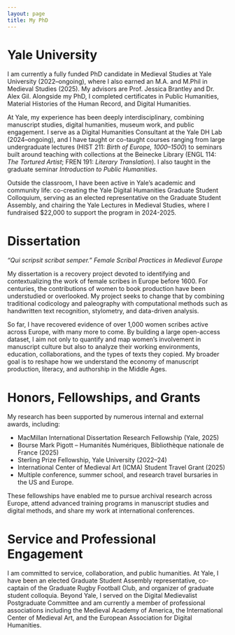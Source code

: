 ```yaml
---
layout: page
title: My PhD
---
```


# Yale University
I am currently a fully funded PhD candidate in Medieval Studies at Yale University (2022–ongoing), where I also earned an M.A. and M.Phil in Medieval Studies (2025). My advisors are Prof. Jessica Brantley and Dr. Alex Gil. Alongside my PhD, I completed certificates in Public Humanities, Material Histories of the Human Record, and Digital Humanities.

At Yale, my experience has been deeply interdisciplinary, combining manuscript studies, digital humanities, museum work, and public engagement. I serve as a Digital Humanities Consultant at the Yale DH Lab (2024–ongoing), and I have taught or co-taught courses ranging from large undergraduate lectures (HIST 211: *Birth of Europe, 1000–1500*) to seminars built around teaching with collections at the Beinecke Library (ENGL 114: *The Tortured Artist*; FREN 191: *Literary Translation*). I also taught in the graduate seminar *Introduction to Public Humanities*.

Outside the classroom, I have been active in Yale’s academic and community life: co-creating the Yale Digital Humanities Graduate Student Colloquium, serving as an elected representative on the Graduate Student Assembly, and chairing the Yale Lectures in Medieval Studies, where I fundraised $22,000 to support the program in 2024-2025.


# Dissertation
*“Qui scripsit scribat semper.” Female Scribal Practices in Medieval Europe*

My dissertation is a recovery project devoted to identifying and contextualizing the work of female scribes in Europe before 1600. For centuries, the contributions of women to book production have been understudied or overlooked. My project seeks to change that by combining traditional codicology and paleography with computational methods such as handwritten text recognition, stylometry, and data-driven analysis.

So far, I have recovered evidence of over 1,000 women scribes active across Europe, with many more to come. By building a large open-access dataset, I aim not only to quantify and map women’s involvement in manuscript culture but also to analyze their working environments, education, collaborations, and the types of texts they copied. My broader goal is to reshape how we understand the economy of manuscript production, literacy, and authorship in the Middle Ages.


# Honors, Fellowships, and Grants
My research has been supported by numerous internal and external awards, including:
- MacMillan International Dissertation Research Fellowship (Yale, 2025)
- Bourse Mark Pigott – Humanités Numériques, Bibliothèque nationale de France (2025)
- Sterling Prize Fellowship, Yale University (2022–24)
- International Center of Medieval Art (ICMA) Student Travel Grant (2025)
- Multiple conference, summer school, and research travel bursaries in the US and Europe.

These fellowships have enabled me to pursue archival research across Europe, attend advanced training programs in manuscript studies and digital methods, and share my work at international conferences.


# Service and Professional Engagement
I am committed to service, collaboration, and public humanities. At Yale, I have been an elected Graduate Student Assembly representative, co-captain of the Graduate Rugby Football Club, and organizer of graduate student colloquia. Beyond Yale, I served on the Digital Medievalist Postgraduate Committee and am currently a member of professional associations including the Medieval Academy of America, the International Center of Medieval Art, and the European Association for Digital Humanities.

